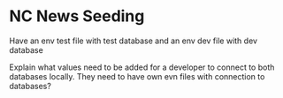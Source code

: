 # NC News Seeding

Have an env test file with test database and an env dev file with dev database 

Explain what values need to be added for a developer to connect to both databases locally.
They need to have own evn files with connection to databases?

